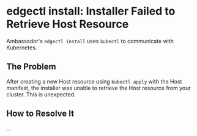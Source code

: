 # edgectl install: Installer Failed to Retrieve Host Resource

Ambassador's `edgectl install` uses `kubectl` to communicate with Kubernetes.  

## The Problem

After creating a new Host resource using `kubectl apply` with the Host manifest, the installer was unable
to retrieve the Host resource from your cluster.  This is unexpected.

## How to Resolve It

...
